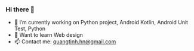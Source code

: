 ### Hi there 👋

- 🔭 I’m currently working on Python project, Android Kotlin, Android Unit Test, Python
- 🌱 Want to learn Web design
- 📫 Contact me: quangtinh.hn@gmail.com
